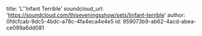 title: 'L''Infant Terrible'
soundcloud_url: 'https://soundcloud.com/thiseveningsshow/sets/linfant-terrible'
author: 0fdcfcab-9dc5-4bdc-a78c-4fa4eca4e4e5
id: 959073b9-ab62-4acd-abea-ce099a6dd081
